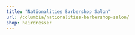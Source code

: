 ```yaml
---
title: "Nationalities Barbershop Salon"
url: /columbia/nationalities-barbershop-salon/
shop: hairdresser
---
```

